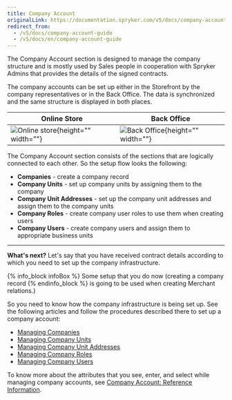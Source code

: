 ```yaml
---
title: Company Account
originalLink: https://documentation.spryker.com/v5/docs/company-account-guide
redirect_from:
  - /v5/docs/company-account-guide
  - /v5/docs/en/company-account-guide
---
```


The Company Account section is designed to manage the company structure and is mostly used by Sales people in cooperation with Spryker Admins that provides the details of the signed contracts.

The company accounts can be set up either in the Storefront by the company representatives or in the Back Office. The data is synchronized and the same structure is displayed in both places.

| Online Store | Back Office |
| --- | --- |
| ![Online store](https://spryker.s3.eu-central-1.amazonaws.com/docs/User+Guides/Back+Office+User+Guides/Company+Account/online-store-company-account.png){height="" width=""} | ![Back Office](https://spryker.s3.eu-central-1.amazonaws.com/docs/User+Guides/Back+Office+User+Guides/Company+Account/back-office-company-account.png){height="" width=""} |

The Company Account section consists of the sections that are logically connected to each other. So the setup flow looks the following:
* **Companies** - create a company record
* **Company Units** - set up company units by assigning them to the company
* **Company Unit Addresses** - set up the company unit addresses and assign them to the company units
* **Company Roles** - create company user roles to use them when creating users
* **Company Users** - create company users and assign them to appropriate business units

***
**What's next?**
Let's say that you have received contract details according to which you need to set up the company infrastructure. 

{% info_block infoBox %}
Some setup that you do now (creating a company record
{% endinfo_block %} is going to be used when creating Merchant relations.)

So you need to know how the company infrastructure is being set up.
See the following articles and follow the procedures described there to set up a company account:
* [Managing Companies](https://documentation.spryker.com/docs/en/managing-companies)
* [Managing Company Units](https://documentation.spryker.com/docs/en/managing-company-units)
* [Managing Company Unit Addresses](https://documentation.spryker.com/docs/en/managing-company-unit-addresses)
* [Managing Company Roles](https://documentation.spryker.com/docs/en/managing-company-roles)
* [Managing Company Users](https://documentation.spryker.com/docs/en/managing-company-users)

To know more about the attributes that you see, enter, and select while managing company accounts, see [Company Account: Reference Information](https://documentation.spryker.com/docs/en/company-account-reference-information).
